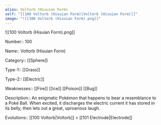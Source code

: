 ```yaml
---
alias: Voltorb (Hisuian Form)
self: "[[100 Voltorb (Hisuian Form)|Voltorb (Hisuian Form)]]"
image: "![[100 Voltorb (Hisuian Form).png]]"
---
```


![[100 Voltorb (Hisuian Form).png]]


Number:: 100

Name:: Voltorb (Hisuian Form)

Category:: [[Sphere]]

Type-1:: [[Grass]]

Type-2:: [[Electric]]

Weaknesses:: [[Fire]] [[Ice]] [[Poison]] [[Bug]]

Description:: An enigmatic Pokémon that happens to bear a resemblance to a Poké Ball. When excited, it discharges the electric current it has stored in its belly, then lets out a great, uproarious laugh.

Evolutions:: [[100 Voltorb|Voltorb]] > [[101 Electrode|Electrode]]